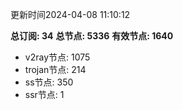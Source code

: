 更新时间2024-04-08 11:10:12

**总订阅: 34**
**总节点: 5336**
**有效节点: 1640**
- v2ray节点: 1075
- trojan节点: 214
- ss节点: 350
- ssr节点: 1
